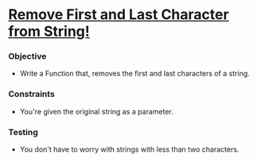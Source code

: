 # [Remove First and Last Character from String!](https://www.codewars.com/kata/56bc28ad5bdaeb48760009b0/python)

### Objective

- Write a Function that, removes the first and last characters of a string.

### Constraints

- You're given the original string as a parameter.
 
### Testing

- You don't have to worry with strings with less than two characters.